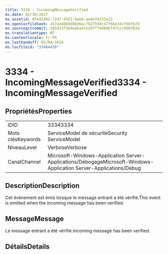 ```yaml
---
title: 3334 - IncomingMessageVerified
ms.date: 03/30/2017
ms.assetid: 9fed3d02-72d7-4581-9abb-aede74331e22
ms.openlocfilehash: a57ae4068d8636ac7627598c47f66e34cfdbfb7d
ms.sourcegitcommit: 3d5d33f384eeba41b2dff79d096f47ccc8d8f03d
ms.translationtype: MT
ms.contentlocale: fr-FR
ms.lasthandoff: 05/04/2018
ms.locfileid: "33464430"
---
```

# <a name="3334---incomingmessageverified"></a><span data-ttu-id="b9f0a-102">3334 - IncomingMessageVerified</span><span class="sxs-lookup"><span data-stu-id="b9f0a-102">3334 - IncomingMessageVerified</span></span>
## <a name="properties"></a><span data-ttu-id="b9f0a-103">Propriétés</span><span class="sxs-lookup"><span data-stu-id="b9f0a-103">Properties</span></span>  
  
|||  
|-|-|  
|<span data-ttu-id="b9f0a-104">ID</span><span class="sxs-lookup"><span data-stu-id="b9f0a-104">ID</span></span>|<span data-ttu-id="b9f0a-105">3334</span><span class="sxs-lookup"><span data-stu-id="b9f0a-105">3334</span></span>|  
|<span data-ttu-id="b9f0a-106">Mots clés</span><span class="sxs-lookup"><span data-stu-id="b9f0a-106">Keywords</span></span>|<span data-ttu-id="b9f0a-107">ServiceModel de sécurité</span><span class="sxs-lookup"><span data-stu-id="b9f0a-107">Security ServiceModel</span></span>|  
|<span data-ttu-id="b9f0a-108">Niveau</span><span class="sxs-lookup"><span data-stu-id="b9f0a-108">Level</span></span>|<span data-ttu-id="b9f0a-109">Verbose</span><span class="sxs-lookup"><span data-stu-id="b9f0a-109">Verbose</span></span>|  
|<span data-ttu-id="b9f0a-110">Canal</span><span class="sxs-lookup"><span data-stu-id="b9f0a-110">Channel</span></span>|<span data-ttu-id="b9f0a-111">Microsoft-Windows-Application Server-Applications/Débogage</span><span class="sxs-lookup"><span data-stu-id="b9f0a-111">Microsoft-Windows-Application Server-Applications/Debug</span></span>|  
  
## <a name="description"></a><span data-ttu-id="b9f0a-112">Description</span><span class="sxs-lookup"><span data-stu-id="b9f0a-112">Description</span></span>  
 <span data-ttu-id="b9f0a-113">Cet événement est émis lorsque le message entrant a été vérifié.</span><span class="sxs-lookup"><span data-stu-id="b9f0a-113">This event is emitted when the incoming message has been verified.</span></span>  
  
## <a name="message"></a><span data-ttu-id="b9f0a-114">Message</span><span class="sxs-lookup"><span data-stu-id="b9f0a-114">Message</span></span>  
 <span data-ttu-id="b9f0a-115">Le message entrant a été vérifié.</span><span class="sxs-lookup"><span data-stu-id="b9f0a-115">Incoming message has been verified.</span></span>  
  
## <a name="details"></a><span data-ttu-id="b9f0a-116">Détails</span><span class="sxs-lookup"><span data-stu-id="b9f0a-116">Details</span></span>

